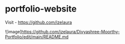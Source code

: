 # portfolio-website

Visit - https://github.com/izelaura

![image]https://github.com/izelaura/Divyashree-Moorthy-Portfolio/edit/main/README.md

